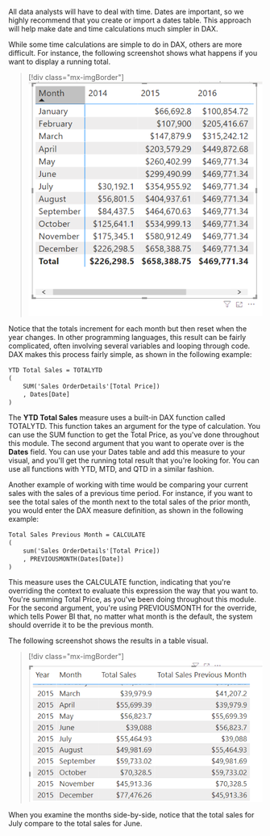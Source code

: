 All data analysts will have to deal with time. Dates are important, so we highly recommend that you create or import a dates table. This approach will help make date and time calculations much simpler in DAX.

While some time calculations are simple to do in DAX, others are more difficult. For instance, the following screenshot shows what happens if you want to display a running total.

> [!div class="mx-imgBorder"]
> [![Screenshot that shows a running total in DAX.](../media/02-running-total-ss.png)](../media/02-running-total-ss.png#lightbox)

Notice that the totals increment for each month but then reset when the year changes. In other programming languages, this result can be fairly complicated, often involving several variables and looping through code. DAX makes this process fairly simple, as shown in the following example:

```
YTD Total Sales = TOTALYTD 
( 
    SUM('Sales OrderDetails'[Total Price]) 
    , Dates[Date]
)
```

The **YTD Total Sales** measure uses a built-in DAX function called TOTALYTD. This function takes an argument for the type of calculation. You can use the SUM function to get the Total Price, as you've done throughout this module. The second argument that you want to operate over is the **Dates** field. You can use your Dates table and add this measure to your visual, and you'll get the running total result that you're looking for. You can use all functions with YTD, MTD, and QTD in a similar fashion.

Another example of working with time would be comparing your current sales with the sales of a previous time period. For instance, if you want to see the total sales of the month next to the total sales of the prior month, you would enter the DAX measure definition, as shown in the following example:

```
Total Sales Previous Month = CALCULATE
(
    sum('Sales OrderDetails'[Total Price])
    , PREVIOUSMONTH(Dates[Date])
)
```

This measure uses the CALCULATE function, indicating that you're overriding the context to evaluate this expression the way that you want to. You're summing Total Price, as you've been doing throughout this module. For the second argument, you're using PREVIOUSMONTH for the override, which tells Power BI that, no matter what month is the default, the system should override it to be the previous month.

The following screenshot shows the results in a table visual.

> [!div class="mx-imgBorder"]
> [![Screenshot that shows Sales and Previous Month Sales.](../media/02-previous-month-ss.png)](../media/02-previous-month-ss.png#lightbox)

When you examine the months side-by-side, notice that the total sales for July compare to the total sales for June.
